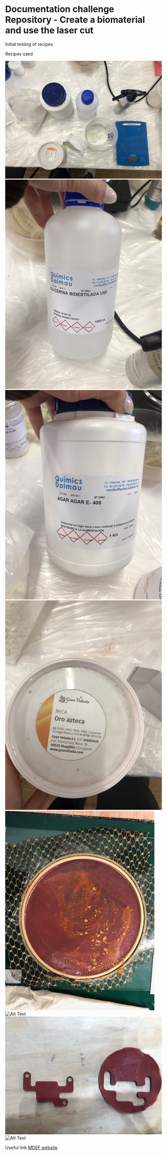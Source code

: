 # Documentation challenge Repository - Create a biomaterial and use the laser cut
Initial testing of recipes


Recipes used

![Alt Text](IMG_1778.jpg)
![Alt Text](IMG_1780.jpg)
![Alt Text](IMG_1779.jpg)
![Alt Text](IMG_1781.jpg)
![Alt Text](IMG_1788.jpg)
![Alt Text](IMG_1785.jpg)
![Alt Text](IMG_1820.jpg)
![Alt Text](IMG_1819.jpg)


Useful link 
[MDEF website](https://mdef.fablabbcn.org/2023-24/year-1/t2/digital-prototyping-for-design/)
